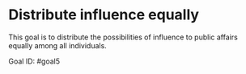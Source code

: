 # Distribute influence equally

This goal is to distribute the possibilities of influence to public affairs equally among all individuals.

Goal ID: #goal5
